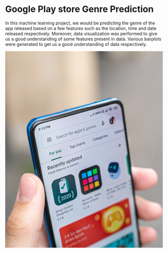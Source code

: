 # Google Play store Genre Prediction 

In this machine learning project, we would be predicting the genre of the app released based on a few features such as the location, time and date released respectively. Moreover, data visualization was performed to give us a good understanding of some features present in data. Various barplots were generated to get us a good understanding of data respectively. 

![](https://github.com/suhasmaddali/Images/blob/main/mika-baumeister-QIpLrHJiv2o-unsplash.jpg)

